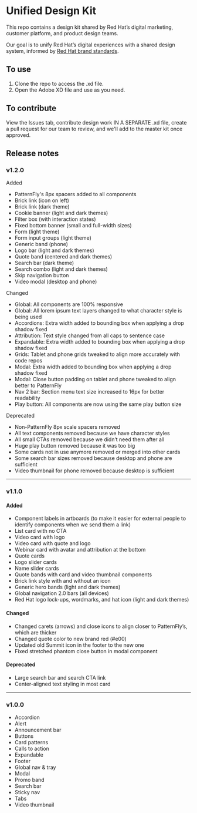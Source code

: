 # Unified Design Kit

This repo contains a design kit shared by Red Hat’s digital marketing, customer platform, and product design teams.

Our goal is to unify Red Hat’s digital experiences with a shared design system, informed by [Red Hat brand standards](https://brand.redhat.com).

## To use

1. Clone the repo to access the .xd file.
2. Open the Adobe XD file and use as you need.

## To contribute

View the Issues tab, contribute design work IN A SEPARATE .xd file, create a pull request for our team to review, and we'll add to the master kit once approved.

## Release notes

### v1.2.0

Added
- PatternFly's 8px spacers added to all components
- Brick link (icon on left)
- Brick link (dark theme)
- Cookie banner (light and dark themes)
- Filter box (with interaction states)
- Fixed bottom banner (small and full-width sizes)
- Form (light theme)
- Form input groups (light theme)
- Generic band (phone)
- Logo bar (light and dark themes)
- Quote band (centered and dark themes)
- Search bar (dark theme)
- Search combo (light and dark themes)
- Skip navigation button
- Video modal (desktop and phone)

Changed
- Global: All components are 100% responsive
- Global: All lorem ipsum text layers changed to what character style is being used
- Accordions: Extra width added to bounding box when applying a drop shadow fixed
- Attribution: Text style changed from all caps to sentence case
- Expandable: Extra width added to bounding box when applying a drop shadow fixed
- Grids: Tablet and phone grids tweaked to align more accurately with code repos
- Modal: Extra width added to bounding box when applying a drop shadow fixed
- Modal: Close button padding on tablet and phone tweaked to align better to PatternFly
- Nav 2 bar: Section menu text size increased to 16px for better readability
- Play button: All components are now using the same play button size

Deprecated
- Non-PatternFly 8px scale spacers removed
- All text components removed because we have character styles
- All small CTAs removed because we didn’t need them after all
- Huge play button removed because it was too big
- Some cards not in use anymore removed or merged into other cards
- Some search bar sizes removed because desktop and phone are sufficient
- Video thumbnail for phone removed because desktop is sufficient

---

### v1.1.0

#### Added

- Component labels in artboards (to make it easier for external people to identify components when we send them a link)
- List card with no CTA
- Video card with logo
- Video card with quote and logo
- Webinar card with avatar and attribution at the bottom
- Quote cards
- Logo slider cards
- Name slider cards
- Quote bands with card and video thumbnail components
- Brick link style with and without an icon
- Generic hero bands (light and dark themes)
- Global navigation 2.0 bars (all devices)
- Red Hat logo lock-ups, wordmarks, and hat icon (light and dark themes)

#### Changed

- Changed carets (arrows) and close icons to align closer to PatternFly’s, which are thicker
- Changed quote color to new brand red (#e00)
- Updated old Summit icon in the footer to the new one
- Fixed stretched phantom close button in modal component

#### Deprecated

- Large search bar and search CTA link
- Center-aligned text styling in most card

---

### v1.0.0

- Accordion
- Alert
- Announcement bar
- Buttons
- Card patterns
- Calls to action
- Expandable
- Footer
- Global nav & tray
- Modal
- Promo band 
- Search bar
- Sticky nav
- Tabs
- Video thumbnail
